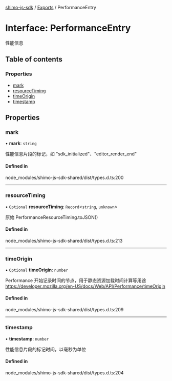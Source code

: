 [shimo-js-sdk](/README.md) / [Exports](/modules.md) / PerformanceEntry

# Interface: PerformanceEntry

性能信息

## Table of contents

### Properties

- [mark](/interfaces/PerformanceEntry.md#mark)
- [resourceTiming](/interfaces/PerformanceEntry.md#resourcetiming)
- [timeOrigin](/interfaces/PerformanceEntry.md#timeorigin)
- [timestamp](/interfaces/PerformanceEntry.md#timestamp)

## Properties

### mark

• **mark**: `string`

性能信息片段的标记，如 "sdk_initialized"、"editor_render_end"

#### Defined in

node_modules/shimo-js-sdk-shared/dist/types.d.ts:200

___

### resourceTiming

• `Optional` **resourceTiming**: `Record`<`string`, `unknown`\>

原始 PerformanceResourceTiming.toJSON()

#### Defined in

node_modules/shimo-js-sdk-shared/dist/types.d.ts:213

___

### timeOrigin

• `Optional` **timeOrigin**: `number`

Performance 开始记录时间的节点，用于静态资源加载时间计算等用途
https://developer.mozilla.org/en-US/docs/Web/API/Performance/timeOrigin

#### Defined in

node_modules/shimo-js-sdk-shared/dist/types.d.ts:209

___

### timestamp

• **timestamp**: `number`

性能信息片段的标记时间，以毫秒为单位

#### Defined in

node_modules/shimo-js-sdk-shared/dist/types.d.ts:204
